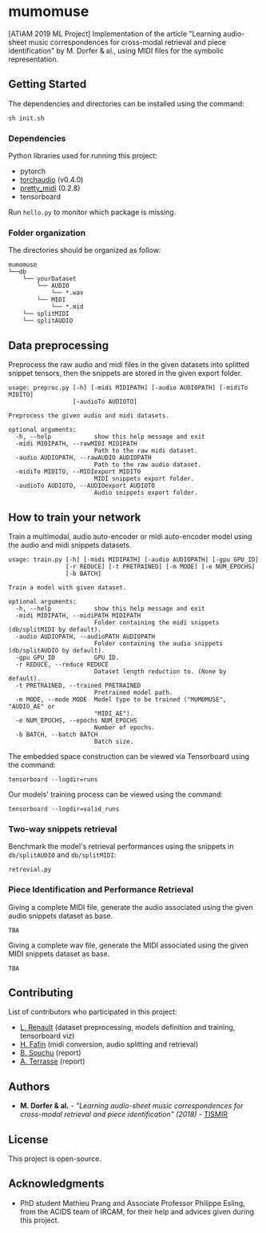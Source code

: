 # mumomuse

[ATIAM 2019 ML Project] Implementation of the article "Learning audio-sheet music correspondences for cross-modal retrieval and piece identification" by M. Dorfer &amp; al., using MIDI files for the symbolic representation.

## Getting Started

The dependencies and directories can be installed using the command:
```
sh init.sh
```

### Dependencies

Python libraries used for running this project:

* pytorch
* [torchaudio](https://github.com/pytorch/audio) (v0.4.0)
* [pretty_midi](https://github.com/craffel/pretty-midi) (0.2.8)
* tensorboard

Run `hello.py` to monitor which package is missing.

### Folder organization

The directories should be organized as follow:
```
mumomuse
└──db
    └── yourDataset
        └── AUDIO
            └── *.wav
        └── MIDI
            └── *.mid
    └── splitMIDI
    └── splitAUDIO
```

## Data preprocessing

Preprocess the raw audio and midi files in the given datasets into splitted snippet tensors, then the snippets are stored in the given export folder.

```
usage: preproc.py [-h] [-midi MIDIPATH] [-audio AUDIOPATH] [-midiTo MIDITO]
                  [-audioTo AUDIOTO]

Preprocess the given audio and midi datasets.

optional arguments:
  -h, --help            show this help message and exit
  -midi MIDIPATH, --rawMIDI MIDIPATH
                        Path to the raw midi dataset.
  -audio AUDIOPATH, --rawAUDIO AUDIOPATH
                        Path to the raw audio dataset.
  -midiTo MIDITO, --MIDIexport MIDITO
                        MIDI snippets export folder.
  -audioTo AUDIOTO, --AUDIOexport AUDIOTO
                        Audio snippets export folder.
```

## How to train your network

Train a multimodal, audio auto-encoder or midi auto-encoder model using the audio and midi snippets datasets.

```
usage: train.py [-h] [-midi MIDIPATH] [-audio AUDIOPATH] [-gpu GPU_ID]
                [-r REDUCE] [-t PRETRAINED] [-m MODE] [-e NUM_EPOCHS]
                [-b BATCH]

Train a model with given dataset.

optional arguments:
  -h, --help            show this help message and exit
  -midi MIDIPATH, --midiPATH MIDIPATH
                        Folder containing the midi snippets (db/splitMIDI by default).
  -audio AUDIOPATH, --audioPATH AUDIOPATH
                        Folder containing the audio snippets (db/splitAUDIO by default).
  -gpu GPU_ID           GPU ID.
  -r REDUCE, --reduce REDUCE
                        Dataset length reduction to. (None by default).
  -t PRETRAINED, --trained PRETRAINED
                        Pretrained model path.
  -m MODE, --mode MODE  Model type to be trained ("MUMOMUSE", "AUDIO_AE" or
                        "MIDI_AE").
  -e NUM_EPOCHS, --epochs NUM_EPOCHS
                        Number of epochs.
  -b BATCH, --batch BATCH
                        Batch size.
```

The embedded space construction can be viewed via Tensorboard using the command:
```
tensorboard --logdir=runs
```

Our models' training process can be viewed using the command:

```
tensorboard --logdir=valid_runs
```

### Two-way snippets retrieval

Benchmark the model's retrieval performances using the snippets in `db/splitAUDIO` and `db/splitMIDI`:
```
retrevial.py
```

### Piece Identification and Performance Retrieval

Giving a complete MIDI file, generate the audio associated using the given audio snippets dataset as base.
```
TBA
```

Giving a complete wav file, generate the MIDI associated using the given MIDI snippets dataset as base.
```
TBA
```

## Contributing
List of contributors who participated in this project:
* [L. Renault](https://github.com/lrenault) (dataset preprocessing, models definition and training, tensorboard viz)
* [H. Fafin](https://github.com/hfafin) (midi conversion, audio splitting and retrieval)
* [B. Souchu](https://github.com/BrunoSouchu) (report)
* [A. Terrasse](https://github.com/aterrasse) (report)

## Authors

* **M. Dorfer &amp; al.** - *"Learning audio-sheet music correspondences for cross-modal retrieval and piece identification" (2018)* - [TISMIR](https://transactions.ismir.net/articles/10.5334/tismir.12/)

## License

This project is open-source.

## Acknowledgments

* PhD student Mathieu Prang and Associate Professor Philippe Esling, from the ACIDS team of IRCAM, for their help and advices given during this project.
